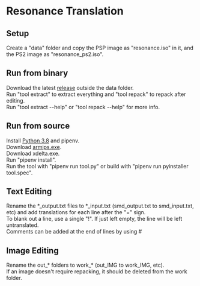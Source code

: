 # Resonance Translation
## Setup
Create a "data" folder and copy the PSP image as "resonance.iso" in it, and the PS2 image as "resonance_ps2.iso".  
## Run from binary
Download the latest [release](https://github.com/Illidanz/ResonanceTranslation/releases) outside the data folder.  
Run "tool extract" to extract everything and "tool repack" to repack after editing.  
Run "tool extract --help" or "tool repack --help" for more info.  
## Run from source
Install [Python 3.8](https://www.python.org/downloads/) and pipenv.  
Download [armips.exe](https://github.com/Kingcom/armips/releases).  
Download xdelta.exe.  
Run "pipenv install".  
Run the tool with "pipenv run tool.py" or build with "pipenv run pyinstaller tool.spec".  
## Text Editing
Rename the \*\_output.txt files to \*\_input.txt (smd_output.txt to smd_input.txt, etc) and add translations for each line after the "=" sign.  
To blank out a line, use a single "!". If just left empty, the line will be left untranslated.  
Comments can be added at the end of lines by using #  
## Image Editing
Rename the out\_\* folders to work\_\* (out_IMG to work_IMG, etc).  
If an image doesn't require repacking, it should be deleted from the work folder.  
